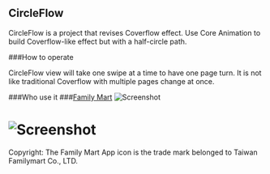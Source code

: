 CircleFlow
----------
CircleFlow is a project that revises Coverflow effect. Use Core Animation to build Coverflow-like effect but with a half-circle path.


###How to operate

CircleFlow view will take one swipe at a time to have one page turn. It is not like traditional Coverflow with multiple pages change at once.

###Who use it
###[Family Mart](https://itunes.apple.com/tw/app/familymart/id431477571?mt=8)
![Screenshot](https://raw.github.com/derekli66/CircleFlow/master/FamilyMartAppIcon.png)
# ![Screenshot](https://raw.github.com/derekli66/CircleFlow/master/familymarkcircleflow.gif)


Copyright: The Family Mart App icon is the trade mark belonged to Taiwan Familymart Co., LTD.

